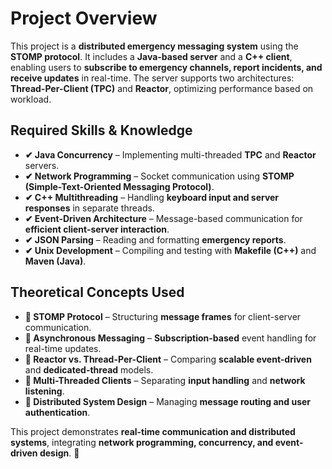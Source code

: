 # Project Overview  

This project is a **distributed emergency messaging system** using the **STOMP protocol**. It includes a **Java-based server** and a **C++ client**, enabling users to **subscribe to emergency channels, report incidents, and receive updates** in real-time. The server supports two architectures: **Thread-Per-Client (TPC)** and **Reactor**, optimizing performance based on workload.  

## Required Skills & Knowledge  

- **✔ Java Concurrency** – Implementing multi-threaded **TPC** and **Reactor** servers.  
- **✔ Network Programming** – Socket communication using **STOMP (Simple-Text-Oriented Messaging Protocol)**.  
- **✔ C++ Multithreading** – Handling **keyboard input and server responses** in separate threads.  
- **✔ Event-Driven Architecture** – Message-based communication for **efficient client-server interaction**.  
- **✔ JSON Parsing** – Reading and formatting **emergency reports**.  
- **✔ Unix Development** – Compiling and testing with **Makefile (C++)** and **Maven (Java)**.  

## Theoretical Concepts Used  

- **📌 STOMP Protocol** – Structuring **message frames** for client-server communication.  
- **📌 Asynchronous Messaging** – **Subscription-based** event handling for real-time updates.  
- **📌 Reactor vs. Thread-Per-Client** – Comparing **scalable event-driven** and **dedicated-thread** models.  
- **📌 Multi-Threaded Clients** – Separating **input handling** and **network listening**.  
- **📌 Distributed System Design** – Managing **message routing and user authentication**.  

This project demonstrates **real-time communication and distributed systems**, integrating **network programming, concurrency, and event-driven design**. 🚀  

